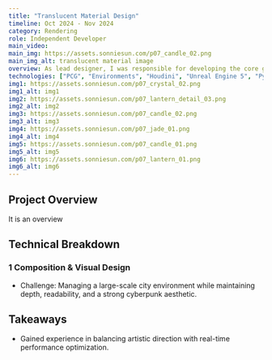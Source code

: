 ```yaml
---
title: "Translucent Material Design"
timeline: Oct 2024 - Nov 2024
category: Rendering
role: Independent Developer
main_video: 
main_img: https://assets.sonniesun.com/p07_candle_02.png
main_img_alt: translucent material image
overview: As lead designer, I was responsible for developing the core gameplay mechanics, quest design, character progression system, and overseeing the implementation of the open-world environment. The project involved a small team of 5 developers working over 6 months.
technologies: ["PCG", "Environments", "Houdini", "Unreal Engine 5", "Python"]
img1: https://assets.sonniesun.com/p07_crystal_02.png
img1_alt: img1
img2: https://assets.sonniesun.com/p07_lantern_detail_03.png
img2_alt: img2
img3: https://assets.sonniesun.com/p07_candle_02.png
img3_alt: img3
img4: https://assets.sonniesun.com/p07_jade_01.png
img4_alt: img4
img5: https://assets.sonniesun.com/p07_candle_01.png
img5_alt: img5
img6: https://assets.sonniesun.com/p07_lantern_01.png
img6_alt: img6
---
```


## Project Overview

It is an overview

## Technical Breakdown

### 1 Composition & Visual Design

- Challenge: Managing a large-scale city environment while maintaining depth, readability, and a strong cyberpunk aesthetic.

## Takeaways

- Gained experience in balancing artistic direction with real-time performance optimization.